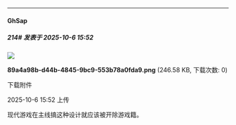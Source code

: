 ﻿
*****

####  GhSap  
##### 214#       发表于 2025-10-6 15:52

<img src="https://img.stage1st.com/forum/202510/06/155212yxqo85zb8b0pdm0s.png" referrerpolicy="no-referrer">

<strong>89a4a98b-d44b-4845-9bc9-553b78a0fda9.png</strong> (246.58 KB, 下载次数: 0)

下载附件

2025-10-6 15:52 上传

现代游戏在主线搞这种设计就应该被开除游戏籍。

